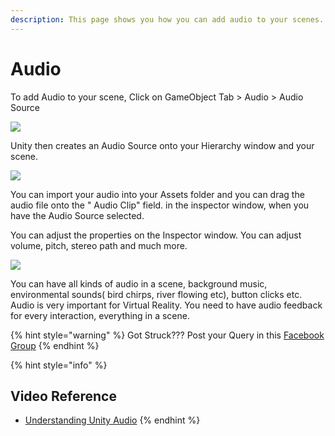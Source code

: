 ```yaml
---
description: This page shows you how you can add audio to your scenes.
---
```


# Audio

To add Audio to your scene, Click on GameObject Tab &gt; Audio &gt; Audio Source

![](.gitbook/assets/29.jpg)

Unity then creates an Audio Source onto your Hierarchy window and your scene.

![](.gitbook/assets/30.jpg)

You can import your audio into your Assets folder and you can drag the audio file onto the " Audio Clip" field. in the inspector window, when you have the Audio Source selected.

You can adjust the properties on the Inspector window. You can adjust volume, pitch, stereo path and much more.

![](.gitbook/assets/31.jpg)

You can have all kinds of audio in a scene, background music, environmental sounds\( bird chirps, river flowing etc\), button clicks etc. Audio is very important for Virtual Reality. You need to have audio feedback for every interaction, everything in a scene.

{% hint style="warning" %}
Got Struck??? Post your Query in this [Facebook Group](https://www.facebook.com/groups/soi.vr/)
{% endhint %}

{% hint style="info" %}
## Video Reference

* [Understanding Unity Audio](https://www.youtube.com/watch?v=6OT43pvUyfY)
{% endhint %}


